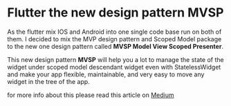 # Flutter the new design pattern MVSP

As the flutter mix IOS and Android into one single code base run on both of them. I decided to mix the MVP design pattern and Scoped Model package to the new one design pattern called **MVSP Model View Scoped Presenter**.


This new design pattern **MVSP** will help you a lot to manage the state of the widget under scoped model descendant widget even with StatelessWidget and make your app flexible, maintainable, and very easy to move any widget in the tree of the app.

for more info about this please read this article on [Medium](https://medium.com/@s88u88s/flutter-the-new-design-pattern-mvsp-9bda2123001c)
 
